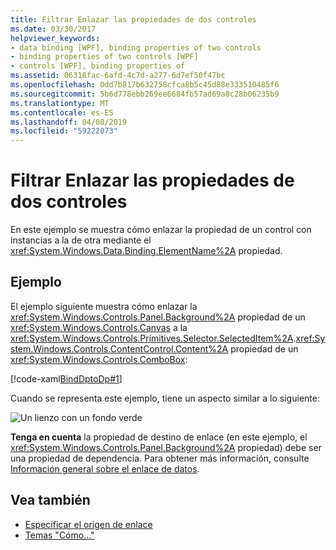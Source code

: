 ```yaml
---
title: Filtrar Enlazar las propiedades de dos controles
ms.date: 03/30/2017
helpviewer_keywords:
- data binding [WPF], binding properties of two controls
- binding properties of two controls [WPF]
- controls [WPF], binding properties of
ms.assetid: 06318fac-6afd-4c7d-a277-6d7ef50f47bc
ms.openlocfilehash: 0dd7b817b632758cfca8b5c45d88e333510485f6
ms.sourcegitcommit: 5b6d778ebb269ee6684fb57ad69a8c28b06235b9
ms.translationtype: MT
ms.contentlocale: es-ES
ms.lasthandoff: 04/08/2019
ms.locfileid: "59222073"
---
```

# <a name="how-to-bind-the-properties-of-two-controls"></a>Filtrar Enlazar las propiedades de dos controles
En este ejemplo se muestra cómo enlazar la propiedad de un control con instancias a la de otra mediante el <xref:System.Windows.Data.Binding.ElementName%2A> propiedad.  
  
## <a name="example"></a>Ejemplo  
 El ejemplo siguiente muestra cómo enlazar la <xref:System.Windows.Controls.Panel.Background%2A> propiedad de un <xref:System.Windows.Controls.Canvas> a la <xref:System.Windows.Controls.Primitives.Selector.SelectedItem%2A>.<xref:System.Windows.Controls.ContentControl.Content%2A> propiedad de un <xref:System.Windows.Controls.ComboBox>:  
  
 [!code-xaml[BindDptoDp#1](~/samples/snippets/csharp/VS_Snippets_Wpf/BindDPtoDP/CS/Window1.xaml#1)]  
  
 Cuando se representa este ejemplo, tiene un aspecto similar a lo siguiente:  
  
 ![Un lienzo con un fondo verde](./media/databindingbindingdpssample.PNG "DataBindingBindingDPsSample")  
  
 **Tenga en cuenta** la propiedad de destino de enlace (en este ejemplo, el <xref:System.Windows.Controls.Panel.Background%2A> propiedad) debe ser una propiedad de dependencia. Para obtener más información, consulte [Información general sobre el enlace de datos](data-binding-overview.md).  
  
## <a name="see-also"></a>Vea también

- [Especificar el origen de enlace](how-to-specify-the-binding-source.md)
- [Temas "Cómo..."](data-binding-how-to-topics.md)
